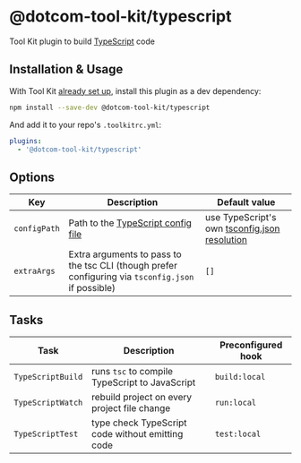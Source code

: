 # @dotcom-tool-kit/typescript

Tool Kit plugin to build [TypeScript](https://www.typescriptlang.org) code

## Installation & Usage

With Tool Kit [already set up](https://github.com/financial-times/dotcom-tool-kit#installing-and-using-tool-kit), install this plugin as a dev dependency:

```sh
npm install --save-dev @dotcom-tool-kit/typescript
```

And add it to your repo's `.toolkitrc.yml`:

```yml
plugins:
  - '@dotcom-tool-kit/typescript'
```

## Options

| Key | Description | Default value |
|-|-|-|
| `configPath` | Path to the [TypeScript config file](https://www.typescriptlang.org/tsconfig) | use TypeScript's own [tsconfig.json resolution](https://www.typescriptlang.org/docs/handbook/tsconfig-json.html#using-tsconfigjson-or-jsconfigjson) |
| `extraArgs` | Extra arguments to pass to the tsc CLI (though prefer configuring via `tsconfig.json` if possible) | `[]`

## Tasks

| Task | Description | Preconfigured hook |
|-|-|-|
| `TypeScriptBuild` | runs `tsc` to compile TypeScript to JavaScript | `build:local` |
| `TypeScriptWatch` | rebuild project on every project file change | `run:local` |
| `TypeScriptTest` | type check TypeScript code without emitting code | `test:local` |
